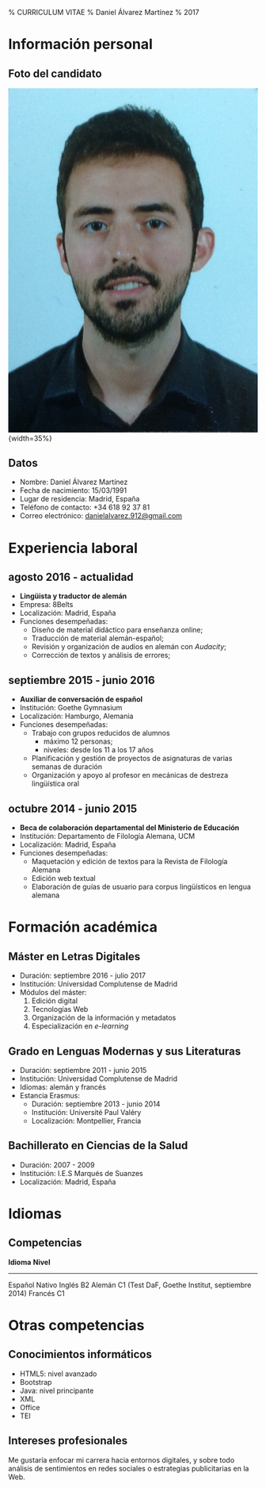 % CURRICULUM VITAE
% Daniel Álvarez Martínez
% 2017

# Información personal

## Foto del candidato

![foto candidato](imagenes/fotocarnet.jpg){width=35%}

## Datos

* Nombre: Daniel Álvarez Martínez
* Fecha de nacimiento: 15/03/1991
* Lugar de residencia: Madrid, España
* Teléfono de contacto: +34 618 92 37 81
* Correo electrónico: [danielalvarez.912@gmail.com](https://accounts.google.com/ServiceLogin?service=mail&passive=true&rm=false&continue=https://mail.google.com/mail/&ss=1&scc=1&ltmpl=default&ltmplcache=2&emr=1&osid=1)

# Experiencia laboral

## agosto 2016 - actualidad

 - **Lingüista y traductor de alemán**
 - Empresa: 8Belts 
 - Localización: Madrid, España
 - Funciones desempeñadas:
    - Diseño de material didáctico para enseñanza online;
    - Traducción de material alemán-español;
    - Revisión y organización de audios en alemán con *Audacity*;
    - Corrección de textos y análisis de errores;

## septiembre 2015 - junio 2016
 - **Auxiliar de conversación de español**
 - Institución: Goethe Gymnasium 
 - Localización: Hamburgo, Alemania
 - Funciones desempeñadas:
   - Trabajo con grupos reducidos de alumnos 
     - máximo 12 personas;
     - niveles: desde los 11 a los 17 años
   - Planificación y gestión de proyectos de asignaturas de varias semanas de duración
   - Organización y apoyo al profesor en mecánicas de destreza lingüística oral

## octubre 2014 - junio 2015
 - **Beca de colaboración departamental del Ministerio de Educación**
 - Institución: Departamento de Filología Alemana, UCM
 - Localización: Madrid, España
 - Funciones desempeñadas:
   - Maquetación y edición de textos para la Revista de Filología Alemana
   - Edición web textual
   - Elaboración de guías de usuario para corpus lingüísticos en lengua alemana

# Formación académica

## Máster en Letras Digitales
 - Duración: septiembre 2016 - julio 2017
 - Institución: Universidad Complutense de Madrid
 - Módulos del máster:
   1. Edición digital
   2. Tecnologías Web
   3. Organización de la información y metadatos
   4. Especialización en *e-learning*

## Grado en Lenguas Modernas y sus Literaturas
 - Duración: septiembre 2011 - junio 2015
 - Institución: Universidad Complutense de Madrid
 - Idiomas: alemán y francés
 - Estancia Erasmus:
   - Duración: septiembre 2013 - junio 2014
   - Institución: Université Paul Valéry
   - Localización: Montpellier, Francia

## Bachillerato en Ciencias de la Salud
 - Duración: 2007 - 2009
 - Institución: I.E.S Marqués de Suanzes
 - Localización: Madrid, España

# Idiomas

## Competencias

 **Idioma**  **Nivel**
 --------    ---------
 Español     Nativo
 Inglés      B2
 Alemán      C1 (Test DaF, Goethe Institut, septiembre 2014)
 Francés     C1
 
# Otras competencias
 
## Conocimientos informáticos
 
 - HTML5: nivel avanzado
 - Bootstrap
 - Java: nivel principante
 - XML
 - Office
 - TEI

## Intereses profesionales
Me gustaría enfocar mi carrera hacia entornos digitales, y sobre todo análisis de sentimientos en redes sociales o estrategias publicitarias en la Web.
 
